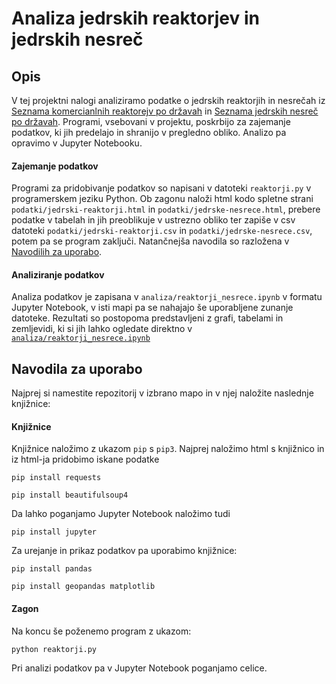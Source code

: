 # Analiza jedrskih reaktorjev in jedrskih nesreč

## Opis

V tej projektni nalogi analiziramo podatke o jedrskih reaktorjih in nesrečah iz [Seznama komercianlnih reaktorejv po državah](https://en.wikipedia.org/wiki/List_of_commercial_nuclear_reactors) in [Seznama jedrskih nesreč po državah](https://en.wikipedia.org/wiki/List_of_nuclear_power_accidents_by_country). Programi, vsebovani v projektu, poskrbijo za zajemanje podatkov, ki jih predelajo in shranijo v pregledno obliko. Analizo pa opravimo v Jupyter Notebooku.

#### Zajemanje podatkov

Programi za pridobivanje podatkov so napisani v datoteki `reaktorji.py` v programerskem jeziku Python. Ob zagonu naloži html kodo spletne strani `podatki/jedrski-reaktorji.html` in `podatki/jedrske-nesrece.html`, prebere podatke v tabelah in jih preoblikuje v ustrezno obliko ter zapiše v csv datoteki `podatki/jedrski-reaktorji.csv` in `podatki/jedrske-nesrece.csv`, potem pa se program zaključi. Natančnejša navodila so razložena v [Navodilih za uporabo](https://github.com/aljagombac/jedrski-reaktorji-projektna-uvp/tree/main?tab=readme-ov-file#navodila-za-uporabo).

#### Analiziranje podatkov

Analiza podatkov je zapisana v `analiza/reaktorji_nesrece.ipynb` v formatu Jupyter Notebook, v isti mapi pa se nahajajo še uporabljene zunanje datoteke. Rezultati so postopoma predstavljeni z grafi, tabelami in zemljevidi, ki si jih lahko ogledate direktno v [`analiza/reaktorji_nesrece.ipynb`](https://github.com/aljagombac/jedrski-reaktorji-projektna-uvp/blob/5dedc32c918fda6e83af7a0f87947f397854f755/analiza/reaktoji_nesrece.ipynb)

## Navodila za uporabo

Najprej si namestite repozitorij v izbrano mapo in v njej naložite naslednje knjižnice:

#### Knjižnice

Knjižnice naložimo z ukazom `pip` s `pip3`. 
Najprej naložimo html s knjižnico in iz html-ja pridobimo iskane podatke 
```console
pip install requests
```
```console
pip install beautifulsoup4
```
Da lahko poganjamo Jupyter Notebook naložimo tudi 
```console
pip install jupyter
```
Za urejanje in prikaz podatkov pa uporabimo knjižnice:
```console
pip install pandas
```
```console
pip install geopandas matplotlib
```

#### Zagon
Na koncu še poženemo program z ukazom:
```console
python reaktorji.py
```
Pri analizi podatkov pa v Jupyter Notebook poganjamo celice.






